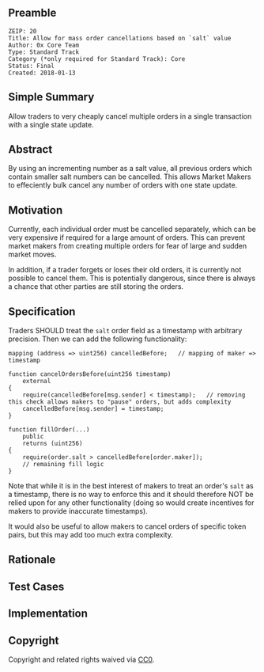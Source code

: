 ## Preamble

    ZEIP: 20
    Title: Allow for mass order cancellations based on `salt` value
    Author: 0x Core Team
    Type: Standard Track
    Category (*only required for Standard Track): Core
    Status: Final
    Created: 2018-01-13

## Simple Summary

Allow traders to very cheaply cancel multiple orders in a single transaction with a single state update.

## Abstract

By using an incrementing number as a salt value, all previous orders which contain smaller salt numbers can be cancelled. This allows Market Makers to effeciently bulk cancel any number of orders with one state update.

## Motivation

Currently, each individual order must be cancelled separately, which can be very expensive if required for a large amount of orders. This can prevent market makers from creating multiple orders for fear of large and sudden market moves.

In addition, if a trader forgets or loses their old orders, it is currently not possible to cancel them. This is potentially dangerous, since there is always a chance that other parties are still storing the orders.

## Specification

Traders SHOULD treat the `salt` order field as a timestamp with arbitrary precision. Then we can add the following functionality:

```
mapping (address => uint256) cancelledBefore;   // mapping of maker => timestamp

function cancelOrdersBefore(uint256 timestamp)
    external
{
    require(cancelledBefore[msg.sender] < timestamp);   // removing this check allows makers to "pause" orders, but adds complexity
    cancelledBefore[msg.sender] = timestamp;
}

function fillOrder(...)
    public
    returns (uint256)
{
    require(order.salt > cancelledBefore[order.maker]);
    // remaining fill logic
}
```

Note that while it is in the best interest of makers to treat an order's `salt` as a timestamp, there is no way to enforce this and it should therefore NOT be relied upon for any other functionality (doing so would create incentives for makers to provide inaccurate timestamps).

It would also be useful to allow makers to cancel orders of specific token pairs, but this may add too much extra complexity.

## Rationale

## Test Cases

## Implementation

## Copyright

Copyright and related rights waived via [CC0](https://creativecommons.org/publicdomain/zero/1.0/).
